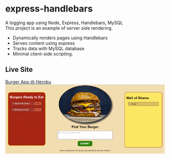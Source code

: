 # express-handlebars
A logging app using Node, Express, Handlebars, MySQL  
This project is an example of server side rendering.
* Dynamically renders pages using Handlebars
* Serves content using express 
* Tracks data with MySQL database
* Minimal client-side scripting.

## Live Site
[Burger App @ Heroku](https://express-burger-app.herokuapp.com/)
<img src="screenshot.png" alt="Screenshot of Burger App Site in Action">